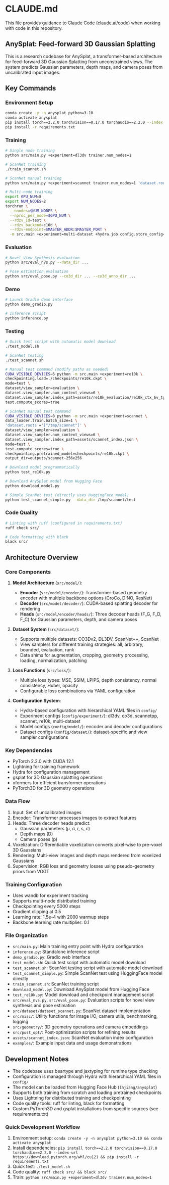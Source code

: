 # CLAUDE.md

This file provides guidance to Claude Code (claude.ai/code) when working with code in this repository.

## AnySplat: Feed-forward 3D Gaussian Splatting

This is a research codebase for AnySplat, a transformer-based architecture for feed-forward 3D Gaussian Splatting from unconstrained views. The system predicts Gaussian parameters, depth maps, and camera poses from uncalibrated input images.

## Key Commands

### Environment Setup
```bash
conda create -y -n anysplat python=3.10
conda activate anysplat
pip install torch==2.2.0 torchvision==0.17.0 torchaudio==2.2.0 --index-url https://download.pytorch.org/whl/cu121
pip install -r requirements.txt
```

### Training
```bash
# Single node training
python src/main.py +experiment=dl3dv trainer.num_nodes=1

# ScanNet training
./train_scannet.sh

# ScanNet manual training
python src/main.py +experiment=scannet trainer.num_nodes=1 'dataset.roots'='["/tmp/scannet"]'

# Multi-node training
export GPU_NUM=8
export NUM_NODES=2
torchrun \
  --nnodes=$NUM_NODES \
  --nproc_per_node=$GPU_NUM \
  --rdzv_id=test \
  --rdzv_backend=c10d \
  --rdzv-endpoint=$MASTER_ADDR:$MASTER_PORT \
  -m src.main +experiment=multi-dataset +hydra.job.config.store_config=false
```

### Evaluation
```bash
# Novel View Synthesis evaluation
python src/eval_nvs.py --data_dir ...

# Pose estimation evaluation
python src/eval_pose.py --co3d_dir ... --co3d_anno_dir ...
```

### Demo
```bash
# Launch Gradio demo interface
python demo_gradio.py

# Inference script
python inference.py
```

### Testing
```bash
# Quick test script with automatic model download
./test_model.sh

# ScanNet testing
./test_scannet.sh

# Manual test command (modify paths as needed)
CUDA_VISIBLE_DEVICES=6 python -m src.main +experiment=re10k \
checkpointing.load=./checkpoints/re10k.ckpt \
mode=test \
dataset/view_sampler=evaluation \
dataset.view_sampler.num_context_views=6 \
dataset.view_sampler.index_path=assets/re10k_evaluation/re10k_ctx_6v_tgt_8v_n50.json \
test.compute_scores=true

# ScanNet manual test command
CUDA_VISIBLE_DEVICES=0 python -m src.main +experiment=scannet \
data_loader.train.batch_size=1 \
'dataset.roots'='["/tmp/scannet"]' \
dataset/view_sampler=evaluation \
dataset.view_sampler.num_context_views=6 \
dataset.view_sampler.index_path=assets/scannet_index.json \
mode=test \
test.compute_scores=true \
checkpointing.pretrained_model=checkpoints/re10k.ckpt \
output_dir=outputs/scannet-256x256

# Download model programmatically
python test_re10k.py

# Download AnySplat model from Hugging Face
python download_model.py

# Simple ScanNet test (directly uses HuggingFace model)
python test_scannet_simple.py --data_dir /tmp/scannet/test
```

### Code Quality
```bash
# Linting with ruff (configured in requirements.txt)
ruff check src/

# Code formatting with black
black src/
```

## Architecture Overview

### Core Components

1. **Model Architecture** (`src/model/`):
   - **Encoder** (`src/model/encoder/`): Transformer-based geometry encoder with multiple backbone options (CroCo, DINO, ResNet)
   - **Decoder** (`src/model/decoder/`): CUDA-based splatting decoder for rendering
   - **Heads** (`src/model/encoder/heads/`): Three decoder heads (F_G, F_D, F_C) for Gaussian parameters, depth, and camera poses

2. **Dataset System** (`src/dataset/`):
   - Supports multiple datasets: CO3Dv2, DL3DV, ScanNet++, ScanNet
   - View samplers for different training strategies: all, arbitrary, bounded, evaluation, rank
   - Data shims for augmentation, cropping, geometry processing, loading, normalization, patching

3. **Loss Functions** (`src/loss/`):
   - Multiple loss types: MSE, SSIM, LPIPS, depth consistency, normal consistency, Huber, opacity
   - Configurable loss combinations via YAML configuration

4. **Configuration System**:
   - Hydra-based configuration with hierarchical YAML files in `config/`
   - Experiment configs (`config/experiment/`): dl3dv, co3d, scannetpp, scannet, re10k, multi-dataset
   - Model configs (`config/model/`): encoder and decoder configurations
   - Dataset configs (`config/dataset/`): dataset-specific and view sampler configurations

### Key Dependencies

- PyTorch 2.2.0 with CUDA 12.1
- Lightning for training framework
- Hydra for configuration management
- gsplat for 3D Gaussian splatting operations
- xformers for efficient transformer operations
- PyTorch3D for 3D geometry operations

### Data Flow

1. Input: Set of uncalibrated images
2. Encoder: Transformer processes images to extract features
3. Heads: Three decoder heads predict:
   - Gaussian parameters (μ, σ, r, s, c)
   - Depth maps (D)
   - Camera poses (p)
4. Voxelization: Differentiable voxelization converts pixel-wise to pre-voxel 3D Gaussians
5. Rendering: Multi-view images and depth maps rendered from voxelized Gaussians
6. Supervision: RGB loss and geometry losses using pseudo-geometry priors from VGGT

### Training Configuration

- Uses wandb for experiment tracking
- Supports multi-node distributed training
- Checkpointing every 5000 steps
- Gradient clipping at 0.5
- Learning rate: 1.5e-4 with 2000 warmup steps
- Backbone learning rate multiplier: 0.1

### File Organization

- `src/main.py`: Main training entry point with Hydra configuration
- `inference.py`: Standalone inference script
- `demo_gradio.py`: Gradio web interface
- `test_model.sh`: Quick test script with automatic model download
- `test_scannet.sh`: ScanNet testing script with automatic model download
- `test_scannet_simple.py`: Simple ScanNet test using HuggingFace model directly
- `train_scannet.sh`: ScanNet training script
- `download_model.py`: Download AnySplat model from Hugging Face
- `test_re10k.py`: Model download and checkpoint management script
- `src/eval_nvs.py`, `src/eval_pose.py`: Evaluation scripts for novel view synthesis and pose estimation
- `src/dataset/dataset_scannet.py`: ScanNet dataset implementation
- `src/misc/`: Utility functions for image I/O, camera utils, benchmarking, logging
- `src/geometry/`: 3D geometry operations and camera embeddings
- `src/post_opt/`: Post-optimization scripts for refining results
- `assets/scannet_index.json`: ScanNet evaluation index configuration
- `examples/`: Example input data and usage demonstrations

## Development Notes

- The codebase uses beartype and jaxtyping for runtime type checking
- Configuration is managed through Hydra with hierarchical YAML files in `config/`
- The model can be loaded from Hugging Face Hub (`lhjiang/anysplat`)
- Supports both training from scratch and loading pretrained checkpoints
- Uses Lightning for distributed training and checkpointing
- Code quality tools: ruff for linting, black for formatting
- Custom PyTorch3D and gsplat installations from specific sources (see requirements.txt)

### Quick Development Workflow

1. Environment setup: `conda create -y -n anysplat python=3.10 && conda activate anysplat`
2. Install dependencies: `pip install torch==2.2.0 torchvision==0.17.0 torchaudio==2.2.0 --index-url https://download.pytorch.org/whl/cu121 && pip install -r requirements.txt`
3. Quick test: `./test_model.sh`
4. Code quality: `ruff check src/ && black src/`
5. Train: `python src/main.py +experiment=dl3dv trainer.num_nodes=1`